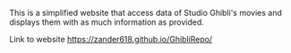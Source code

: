 This is a simplified website that access data of Studio Ghibli's movies and displays them with as much information as provided.

Link to website https://zander618.github.io/GhibliRepo/